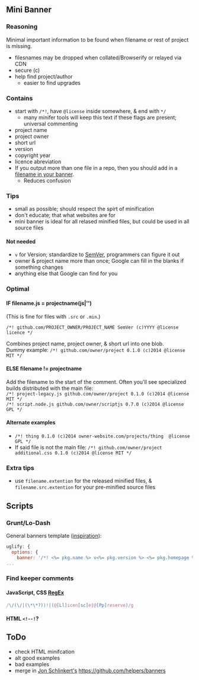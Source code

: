 ## Mini Banner

### Reasoning

Minimal important information to be found when filename or rest of project is missing.
* filesnames may be dropped when collated/Browserify or relayed via CDN
* secure (c)
* help find project/author
	* easier to find upgrades

### Contains
* start with `/*!`, have `@license` inside somewhere, & end with `*/`
	* many minifer tools will keep this text if these flags are present; universal commenting
* project name
* project owner
* short url
* version
* copyright year
* licence abreviation
* If you output more than one file in a repo, then you should add in a [filename in your banner](https://github.com/ractivejs/ractive/commit/7f8ee58b1174352a1f9e622abd023fc851bad750).
	* Reduces confusion

### Tips

* small as possible; should respect the spirt of minification
* don't educate; that what websites are for
* mini banner is ideal for all relased minified files, but could be used in all source files

#### Not needed
* `v` for Version; standardize to [SemVer](http://semver.org/), programmers can figure it out
* owner & project name more than once; Google can fill in the blanks if something changes
* anything else that Google can find for you

### Optimal

#### IF filename.js = projectname(js|'')
(This is fine for files with `.src` or `.min`.)

`/*! github.com/PROJECT_OWNER/PROJECT_NAME SemVer (c)YYYY @license licence */`

Combines project name, project owner, & short url into one blob.<br>
Dummy example: `/*! github.com/owner/project 0.1.0 (c)2014 @license MIT */`

#### ELSE filename != projectname

Add the filename to the start of the comment.  Often you'll see specialized builds distributed with the main file:<br>
`/*! project-legacy.js github.com/owner/project 0.1.0 (c)2014 @license MIT */`<br>
`/*! script.node.js github.com/owner/scriptjs 0.7.0 (c)2014 @license GPL */`

#### Alternate examples

* `/*! thing 0.1.0 (c)2014 owner-website.com/projects/thing  @license GPL */`</br>
* If said file is not the main file: `/*! github.com/owner/project additional.css 0.1.0 (c)2014 @license MIT */`

### Extra tips
* use `filename.extention` for the released minified files, & `filename.src.extention` for your pre-minified source files

## Scripts

### Grunt/Lo-Dash
General banners template ([inspiration](https://github.com/helpers/banners/blob/master/index.js)):
```JavaScript
uglify: {
  options: {
    banner: '/*! <%= pkg.name %> v<%= pkg.version %> <%= pkg.homepage %>' (c)' + opts.year + ' ' + opts.author + ', contributors @licence ' + opts.license + ' */\n'
...
```



### Find keeper comments

#### JavaScript, CSS [RegEx](http://regexr.com/38nul)
```javascript
/\/(\/|(\*\*?))!|(@[Ll]icen[sc]e|@[Pp]reserve)/g
```

#### HTML `<!--!`?

## ToDo
* check HTML minifcation
* alt good examples
* bad examples
* merge in [Jon Schlinkert's](https://github.com/jonschlinkert) https://github.com/helpers/banners


